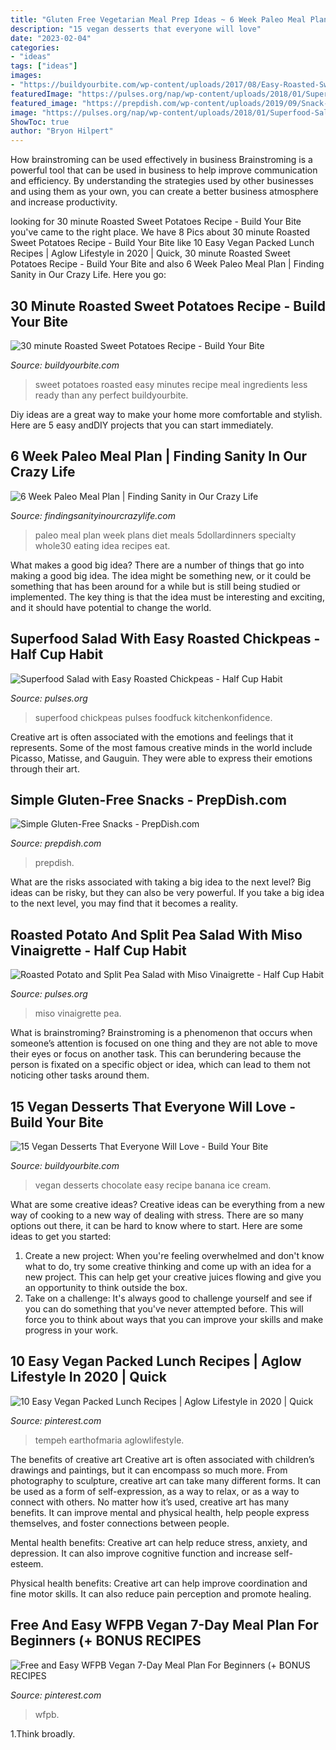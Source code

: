 ```yaml
---
title: "Gluten Free Vegetarian Meal Prep Ideas ~ 6 Week Paleo Meal Plan"
description: "15 vegan desserts that everyone will love"
date: "2023-02-04"
categories:
- "ideas"
tags: ["ideas"]
images:
- "https://buildyourbite.com/wp-content/uploads/2017/08/Easy-Roasted-Sweet-Potatoes-11.jpg"
featuredImage: "https://pulses.org/nap/wp-content/uploads/2018/01/Superfood-Salad-3-600x900.jpg"
featured_image: "https://prepdish.com/wp-content/uploads/2019/09/Snack-11-Cinnamon-Apple-Rounds-with-Peanut-Butter-image-6.jpg"
image: "https://pulses.org/nap/wp-content/uploads/2018/01/Superfood-Salad-3-600x900.jpg"
ShowToc: true
author: "Bryon Hilpert"
---
```



How brainstroming can be used effectively in business
Brainstroming is a powerful tool that can be used in business to help improve communication and efficiency. By understanding the strategies used by other businesses and using them as your own, you can create a better business atmosphere and increase productivity.

	

		
looking for 30 minute Roasted Sweet Potatoes Recipe - Build Your Bite you've came to the right place. We have 8 Pics about 30 minute Roasted Sweet Potatoes Recipe - Build Your Bite like 10 Easy Vegan Packed Lunch Recipes | Aglow Lifestyle in 2020 | Quick, 30 minute Roasted Sweet Potatoes Recipe - Build Your Bite and also 6 Week Paleo Meal Plan | Finding Sanity in Our Crazy Life. Here you go:
		
    
## 30 Minute Roasted Sweet Potatoes Recipe - Build Your Bite

<img loading=lazy src="https://buildyourbite.com/wp-content/uploads/2017/08/Easy-Roasted-Sweet-Potatoes-11.jpg" onerror="this.onerror=null;this.src='https://tse1.mm.bing.net/th?id=OIP.DHsf40h1fqZm6ImWujR_UwHaLH&amp;pid=15.1';" alt="30 minute Roasted Sweet Potatoes Recipe - Build Your Bite">

_Source: buildyourbite.com_

>sweet potatoes roasted easy minutes recipe meal ingredients less ready than any perfect buildyourbite. 

	

Diy ideas are a great way to make your home more comfortable and stylish. Here are 5 easy andDIY projects that you can start immediately.

    
## 6 Week Paleo Meal Plan | Finding Sanity In Our Crazy Life

<img loading=lazy src="https://findingsanityinourcrazylife.com/wp-content/uploads/2016/04/paleo-meal-plan.jpg" onerror="this.onerror=null;this.src='https://tse2.mm.bing.net/th?id=OIP.3WvaPrnTOzx9kAWF1b_PHAHaLG&amp;pid=15.1';" alt="6 Week Paleo Meal Plan | Finding Sanity in Our Crazy Life">

_Source: findingsanityinourcrazylife.com_

>paleo meal plan week plans diet meals 5dollardinners specialty whole30 eating idea recipes eat. 

	

What makes a good big idea?
There are a number of things that go into making a good big idea. The idea might be something new, or it could be something that has been around for a while but is still being studied or implemented. The key thing is that the idea must be interesting and exciting, and it should have potential to change the world.

    
## Superfood Salad With Easy Roasted Chickpeas - Half Cup Habit

<img loading=lazy src="https://pulses.org/nap/wp-content/uploads/2018/01/Superfood-Salad-3-600x900.jpg" onerror="this.onerror=null;this.src='https://tse1.mm.bing.net/th?id=OIP.k99gLq0buNjTTiHuBDpvQgHaLH&amp;pid=15.1';" alt="Superfood Salad with Easy Roasted Chickpeas - Half Cup Habit">

_Source: pulses.org_

>superfood chickpeas pulses foodfuck kitchenkonfidence. 

	

Creative art is often associated with the emotions and feelings that it represents. Some of the most famous creative minds in the world include Picasso, Matisse, and Gauguin. They were able to express their emotions through their art.

    
## Simple Gluten-Free Snacks - PrepDish.com

<img loading=lazy src="https://prepdish.com/wp-content/uploads/2019/09/Snack-11-Cinnamon-Apple-Rounds-with-Peanut-Butter-image-6.jpg" onerror="this.onerror=null;this.src='https://tse3.mm.bing.net/th?id=OIP.-bOZwpX_ZlNzdTaIS1JwKAHaLG&amp;pid=15.1';" alt="Simple Gluten-Free Snacks - PrepDish.com">

_Source: prepdish.com_

>prepdish. 

	

What are the risks associated with taking a big idea to the next level?
Big ideas can be risky, but they can also be very powerful. If you take a big idea to the next level, you may find that it becomes a reality.

    
## Roasted Potato And Split Pea Salad With Miso Vinaigrette - Half Cup Habit

<img loading=lazy src="https://pulses.org/nap/wp-content/uploads/2017/11/IMG_6911-768x1152.jpg" onerror="this.onerror=null;this.src='https://tse3.mm.bing.net/th?id=OIP.3osBUG3hxlzVmd7WrirurAHaLH&amp;pid=15.1';" alt="Roasted Potato and Split Pea Salad with Miso Vinaigrette - Half Cup Habit">

_Source: pulses.org_

>miso vinaigrette pea. 

	

What is brainstroming?
Brainstroming is a phenomenon that occurs when someone’s attention is focused on one thing and they are not able to move their eyes or focus on another task. This can berundering because the person is fixated on a specific object or idea, which can lead to them not noticing other tasks around them.

    
## 15 Vegan Desserts That Everyone Will Love - Build Your Bite

<img loading=lazy src="https://buildyourbite.com/wp-content/uploads/2018/11/chocolate-peanut-butter-crunch-cups-with-flaked-sea-salt-vegan-gluten-free_-28.jpg" onerror="this.onerror=null;this.src='https://tse2.mm.bing.net/th?id=OIP.HhwwKQ9GzKjkzIjo0IKXCgHaK-&amp;pid=15.1';" alt="15 Vegan Desserts That Everyone Will Love - Build Your Bite">

_Source: buildyourbite.com_

>vegan desserts chocolate easy recipe banana ice cream. 

	

What are some creative ideas?
Creative ideas can be everything from a new way of cooking to a new way of dealing with stress. There are so many options out there, it can be hard to know where to start. Here are some ideas to get you started: 
1. Create a new project: When you're feeling overwhelmed and don't know what to do, try some creative thinking and come up with an idea for a new project. This can help get your creative juices flowing and give you an opportunity to think outside the box.
2. Take on a challenge: It's always good to challenge yourself and see if you can do something that you've never attempted before. This will force you to think about ways that you can improve your skills and make progress in your work. 

    
## 10 Easy Vegan Packed Lunch Recipes | Aglow Lifestyle In 2020 | Quick

<img loading=lazy src="https://i.pinimg.com/736x/b3/45/38/b34538b1552d772150d4e8e2b2416ad7.jpg" onerror="this.onerror=null;this.src='https://tse4.mm.bing.net/th?id=OIP.dsX5EO-VJ2C3lih_DkBpDgHaLH&amp;pid=15.1';" alt="10 Easy Vegan Packed Lunch Recipes | Aglow Lifestyle in 2020 | Quick">

_Source: pinterest.com_

>tempeh earthofmaria aglowlifestyle. 

	

The benefits of creative art
Creative art is often associated with children’s drawings and paintings, but it can encompass so much more. From photography to sculpture, creative art can take many different forms. It can be used as a form of self-expression, as a way to relax, or as a way to connect with others.
No matter how it’s used, creative art has many benefits. It can improve mental and physical health, help people express themselves, and foster connections between people.

Mental health benefits: Creative art can help reduce stress, anxiety, and depression. It can also improve cognitive function and increase self-esteem.

Physical health benefits: Creative art can help improve coordination and fine motor skills. It can also reduce pain perception and promote healing.

    
## Free And Easy WFPB Vegan 7-Day Meal Plan For Beginners (+ BONUS RECIPES

<img loading=lazy src="https://i.pinimg.com/736x/70/09/dc/7009dcee77be1c3e99a01279c4663753.jpg" onerror="this.onerror=null;this.src='https://tse2.mm.bing.net/th?id=OIP.9GyDgpm4YZcmtOyQvodrDQHaL0&amp;pid=15.1';" alt="Free and Easy WFPB Vegan 7-Day Meal Plan For Beginners (+ BONUS RECIPES">

_Source: pinterest.com_

>wfpb. 

	

1.Think broadly.

